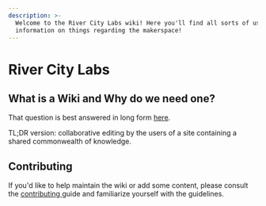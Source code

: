 ```yaml
---
description: >-
  Welcome to the River City Labs wiki! Here you'll find all sorts of useful
  information on things regarding the makerspace!
---
```


# River City Labs

## What is a Wiki and Why do we need one?

That question is best answered in long form [here](https://business.tutsplus.com/tutorials/what-are-wikis-and-why-should-you-use-them--cms-19540).  
  
TL;DR version: collaborative editing by the users of a site containing a shared commonwealth of knowledge.

## Contributing

If you'd like to help maintain the wiki or add some content, please consult the [contributing ](https://wiki.rivercitylabs.space/guides/contributing)guide and familiarize yourself with the guidelines.

